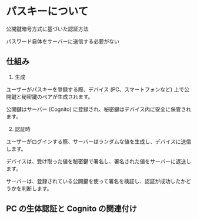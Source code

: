 # パスキーについて

公開鍵暗号方式に基づいた認証方法

パスワード自体をサーバーに送信する必要がない

## 仕組み

1. 生成

ユーザーがパスキーを登録する際、デバイス (PC、スマートフォンなど) 上で公開鍵と秘密鍵のペアが生成されます。

公開鍵はサーバー (Cognito) に登録され、秘密鍵はデバイス内に安全に保管されます。

2. 認証時

ユーザーがログインする際、サーバーはランダムな値を生成し、デバイスに送信します。

デバイスは、受け取った値を秘密鍵で署名し、署名された値をサーバーに返送します。

サーバーは、登録されている公開鍵を使って署名を検証し、認証が成功したかどうかを判断します。

## PC の生体認証と Cognito の関連付け

